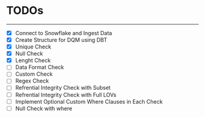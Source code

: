 # TODOs

---

- [x] Connect to Snowflake and Ingest Data
- [x] Create Structure for DQM using DBT
- [x] Unique Check
- [x] Null Check
- [x] Lenght Check
- [ ] Data Format Check
- [ ] Custom Check
- [ ] Regex Check
- [ ] Refrential Integrity Check with Subset
- [ ] Refrential Integrity Check with Full LOVs
- [ ] Implement Optional Custom Where Clauses in Each Check
- [ ] Null Check with where
